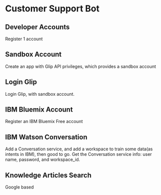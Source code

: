 # Customer Support Bot

## Developer Accounts

Register 1 account

## Sandbox Account
	
Create an app with Glip API privileges, which provides a sandbox account

## Login Glip

Login Glip, with sandbox account.

## IBM Bluemix Account

Register an IBM Bluemix Free account

## IBM Watson Conversation

Add a Conversation service, and add a workspace to train some data(as intents in IBM), then good to go.
Get the Conversation service info: user name, password, and workspace_id.

## Knowledge Articles Search

Google based
